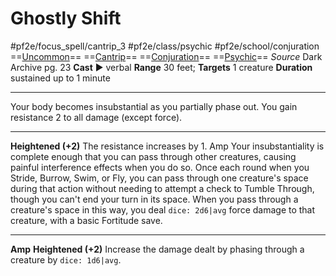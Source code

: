 # Ghostly Shift
#pf2e/focus_spell/cantrip_3 #pf2e/class/psychic #pf2e/school/conjuration 
==[Uncommon](../../../rules/traits/uncommon.md)== ==[Cantrip](../../../rules/traits/cantrip.md)== ==[Conjuration](../../../rules/traits/conjuration.md)== ==[Psychic](../../../Traits/Psychic.md)==
*Source* Dark Archive pg. 23
**Cast** ► verbal
**Range** 30 feet; **Targets** 1 creature
**Duration** sustained up to 1 minute

---
Your body becomes insubstantial as you partially phase out. You gain resistance 2 to all damage (except force).

<hr>

**Heightened (+2)** The resistance increases by 1.
Amp Your insubstantiality is complete enough that you can pass through other creatures, causing painful interference effects when you do so. Once each round when you Stride, Burrow, Swim, or Fly, you can pass through one creature's space during that action without needing to attempt a check to Tumble Through, though you can't end your turn in its space. When you pass through a creature's space in this way, you deal `dice: 2d6|avg` force damage to that creature, with a basic Fortitude save.

---
**Amp** **Heightened (+2)** Increase the damage dealt by phasing through a creature by `dice: 1d6|avg`.